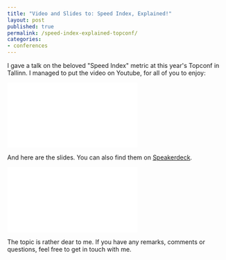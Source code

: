 ```yaml
---
title: "Video and Slides to: Speed Index, Explained!"
layout: post
published: true
permalink: /speed-index-explained-topconf/
categories:
- conferences
---
```


I gave a talk on the beloved "Speed Index" metric at this year's Topconf in Tallinn.
I managed to put the video on Youtube, for all of you to enjoy:

<div class="aspect ratio-16-to-9">
  <iframe src="//www.youtube.com/embed/ssC8FAVg0Zg" frameborder="0" allowfullscreen></iframe>
</div>

And here are the slides. You can also find them on [Speakerdeck](https://speakerdeck.com/ddprrt/speed-index-explained).

<div class="aspect ratio-16-to-9">
  <iframe class="speakerdeck-iframe" frameborder="0" src="//speakerdeck.com/player/4a6522cea272498a91a1508b28824155?" allowfullscreen="true" mozallowfullscreen="true" webkitallowfullscreen="true"></iframe>
</div>

The topic is rather dear to me. If you have any remarks, comments or questions, feel free to get in touch with me.
